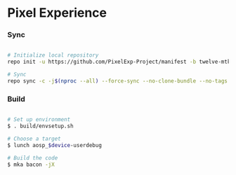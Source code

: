 # Pixel Experience #

### Sync ###

```bash

# Initialize local repository
repo init -u https://github.com/PixelExp-Project/manifest -b twelve-mtk

# Sync
repo sync -c -j$(nproc --all) --force-sync --no-clone-bundle --no-tags
```

### Build ###

```bash

# Set up environment
$ . build/envsetup.sh

# Choose a target
$ lunch aosp_$device-userdebug

# Build the code
$ mka bacon -jX
```

